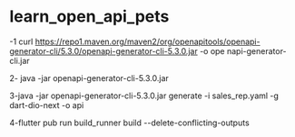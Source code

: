 # learn_open_api_pets


-1 curl https://repo1.maven.org/maven2/org/openapitools/openapi-generator-cli/5.3.0/openapi-generator-cli-5.3.0.jar -o ope
napi-generator-cli.jar


2- java -jar openapi-generator-cli-5.3.0.jar

3-java -jar openapi-generator-cli-5.3.0.jar generate -i sales_rep.yaml -g dart-dio-next -o api

4-flutter pub run build_runner build --delete-conflicting-outputs
